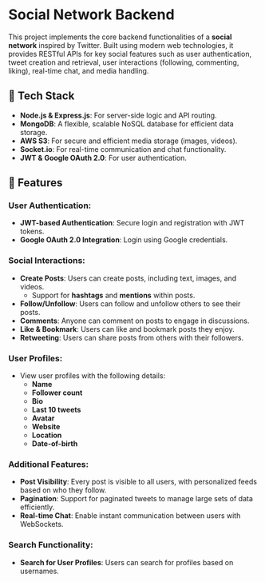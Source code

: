 # Social Network Backend

This project implements the core backend functionalities of a **social network** inspired by Twitter. Built using modern web technologies, it provides RESTful APIs for key social features such as user authentication, tweet creation and retrieval, user interactions (following, commenting, liking), real-time chat, and media handling.

## 🚀 Tech Stack
- **Node.js & Express.js**: For server-side logic and API routing.
- **MongoDB**: A flexible, scalable NoSQL database for efficient data storage.
- **AWS S3**: For secure and efficient media storage (images, videos).
- **Socket.io**: For real-time communication and chat functionality.
- **JWT & Google OAuth 2.0**: For user authentication.

## 🔧 Features

### User Authentication:
- **JWT-based Authentication**: Secure login and registration with JWT tokens.
- **Google OAuth 2.0 Integration**: Login using Google credentials.

### Social Interactions:
- **Create Posts**: Users can create posts, including text, images, and videos.
  - Support for **hashtags** and **mentions** within posts.
- **Follow/Unfollow**: Users can follow and unfollow others to see their posts.
- **Comments**: Anyone can comment on posts to engage in discussions.
- **Like & Bookmark**: Users can like and bookmark posts they enjoy.
- **Retweeting**: Users can share posts from others with their followers.

### User Profiles:
- View user profiles with the following details:
  - **Name**
  - **Follower count**
  - **Bio**
  - **Last 10 tweets**
  - **Avatar**
  - **Website**
  - **Location**
  - **Date-of-birth**

### Additional Features:
- **Post Visibility**: Every post is visible to all users, with personalized feeds based on who they follow.
- **Pagination**: Support for paginated tweets to manage large sets of data efficiently.
- **Real-time Chat**: Enable instant communication between users with WebSockets.

### Search Functionality:
- **Search for User Profiles**: Users can search for profiles based on usernames.
